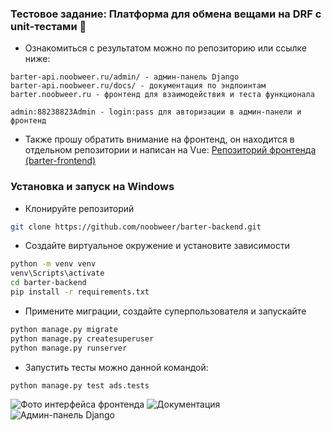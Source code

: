 ### Тестовое задание: Платформа для обмена вещами на DRF с unit-тестами 🚀

- Ознакомиться с результатом можно по репозиторию или ссылке ниже:
```
barter-api.noobweer.ru/admin/ - админ-панель Django
barter-api.noobweer.ru/docs/ - документация по эндпоинтам
barter.noobweer.ru - фронтенд для взаимодействия и теста функционала
```
```
admin:88238823Admin - login:pass для авторизации в админ-панели и фронтенд
```

- Также прошу обратить внимание на фронтенд, он находится в отдельном репозитории и написан на Vue:
[Репозиторий фронтенда (barter-frontend)](https://github.com/noobweer/barter-frontend)

### **Установка и запуск на Windows**
- Клонируйте репозиторий
```bash
git clone https://github.com/noobweer/barter-backend.git
```
- Создайте виртуальное окружение и установите зависимости
```bash
python -m venv venv
venv\Scripts\activate
cd barter-backend
pip install -r requirements.txt
```
- Примените миграции, создайте суперпользователя и запускайте
```bash
python manage.py migrate
python manage.py createsuperuser
python manage.py runserver
```
- Запустить тесты можно данной командой:
```bash
python manage.py test ads.tests
```

![Фото интерфейса фронтенда](https://i.yapx.ru/ZS3uH.png)
![Документация](https://i.yapx.ru/ZS3we.png)
![Админ-панель Django](https://i.yapx.ru/ZS3wy.png)
